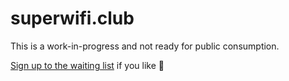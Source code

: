 # superwifi.club

This is a work-in-progress and not ready for public consumption.

[Sign up to the waiting list](https://docs.google.com/forms/d/1ZU7MLaoBwMulQuzxpPXgiWw_obU6gNH1npsjxw6YhWc/viewform) if you like :fishing_pole_and_fish:
